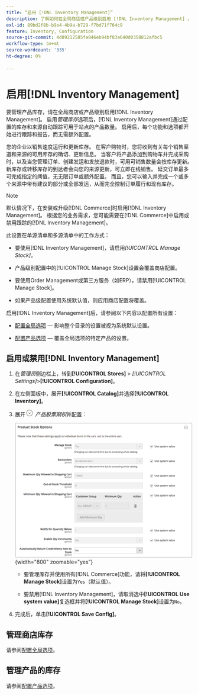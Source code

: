 ```yaml
---
title: “启用 [!DNL Inventory Management]”
description: 了解如何在全局商店或产品级别启用 [!DNL Inventory Management] 。
exl-id: 89bd2f8b-b9e4-4b9a-b729-f7bd71f764c9
feature: Inventory, Configuration
source-git-commit: 4d89212585fa846eb94bf83a640d0358812afbc5
workflow-type: tm+mt
source-wordcount: '335'
ht-degree: 0%

---
```


# 启用[!DNL Inventory Management]

要管理产品库存，请在全局商店或产品级别启用[!DNL Inventory Management]。 启用&#x200B;_管理库存_&#x200B;选项后，[!DNL Inventory Management]通过配置的库存和来源自动跟踪可用于站点的产品数量。 启用后，每个功能和选项都开始进行跟踪和报告，而无需额外配置。

您的企业以销售速度运行和更新库存。 在客户购物时，您将收到有关每个销售渠道和来源的可用库存的确切、更新信息。 当客户将产品添加到购物车并完成采购时，以及当您管理订单、创建发运和发放退款时，可用可销售数量会按库存更新。 新库存或转移库存的到达者会向您的来源更新，可立即在线销售。 延交订单最多可完成指定的阈值，无无限订单或额外配置。 而且，您可以输入并完成一个或多个来源中带有建议的部分或全部发运，从而完全控制订单履行和现有库存。

>[!NOTE]
>
>默认情况下，在安装或升级[!DNL Commerce]时启用[!DNL Inventory Management]。 根据您的业务需求，您可能需要在[!DNL Commerce]中启用或禁用跟踪的[!DNL Inventory Management]。

此设置在单源清单和多源清单中的工作方式：

- 要使用[!DNL Inventory Management]，请启用&#x200B;_[!UICONTROL Manage Stock]_。

- 产品级别配置中的[!UICONTROL Manage Stock]设置会覆盖商店配置。

- 要使用Order Management或第三方服务（如ERP），请禁用[!UICONTROL Manage Stock]。

- 如果产品级配置使用系统默认值，则应用商店配置将覆盖。

启用[!DNL Inventory Management]后，请参阅以下内容以配置所有设置：

- [配置全局选项](global-options.md) — 影响整个目录的设置被视为系统默认设置。

- [配置产品选项](product-options.md) — 覆盖全局选项的特定产品的设置。

## 启用或禁用[!DNL Inventory Management]

1. 在&#x200B;_管理员_&#x200B;侧边栏上，转到&#x200B;**[!UICONTROL Stores]** > _[!UICONTROL Settings]_>**[!UICONTROL Configuration]**。

1. 在左侧面板中，展开&#x200B;**[!UICONTROL Catalog]**&#x200B;并选择&#x200B;**[!UICONTROL Inventory]**。

1. 展开![扩展选择器](../assets/icon-display-expand.png) _产品股票期权_&#x200B;并配置：

   ![产品股票期权](assets/config-catalog-inventory-product-stock-options.png){width="600" zoomable="yes"}

   - 要管理库存并使用所有[!DNL Commerce]功能，请将&#x200B;**[!UICONTROL Manage Stock]**&#x200B;设置为`Yes`（默认值）。

   - 要禁用[!DNL Inventory Management]，请取消选中&#x200B;**[!UICONTROL Use system value]**&#x200B;复选框并将&#x200B;**[!UICONTROL Manage Stock]**&#x200B;设置为`No`。

1. 完成后，单击&#x200B;**[!UICONTROL Save Config]**。

## 管理商店库存

请参阅[配置全局选项](global-options.md)。

## 管理产品的库存

请参阅[配置产品选项](product-options.md)。
